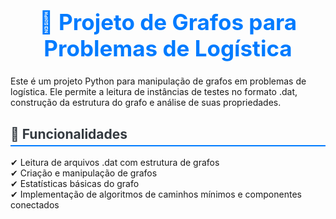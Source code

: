 <style>
    h1 {
        color: #007BFF;
        font-size: 2.5em;
        text-align: center;
    }
    h2 {
        color: #343A40;
        border-bottom: 2px solid #007BFF;
        padding-bottom: 5px;
    }
    code {
        background-color: #F8F9FA;
        padding: 2px 5px;
        border-radius: 5px;
        font-weight: bold;
    }
    pre {
        background-color: #F1F1F1;
        padding: 10px;
        border-radius: 5px;
        overflow-x: auto;
    }
    blockquote {
        border-left: 5px solid #007BFF;
        padding-left: 15px;
        color: #6C757D;
        font-style: italic;
    }
</style>

# 🚀 Projeto de Grafos para Problemas de Logística

Este é um projeto Python para manipulação de grafos em problemas de logística. Ele permite a leitura de instâncias de testes no formato .dat, construção da estrutura do grafo e análise de suas propriedades.  

## 📌 Funcionalidades  
✔ Leitura de arquivos .dat com estrutura de grafos  
✔ Criação e manipulação de grafos  
✔ Estatísticas básicas do grafo  
✔ Implementação de algoritmos de caminhos mínimos e componentes conectados  
